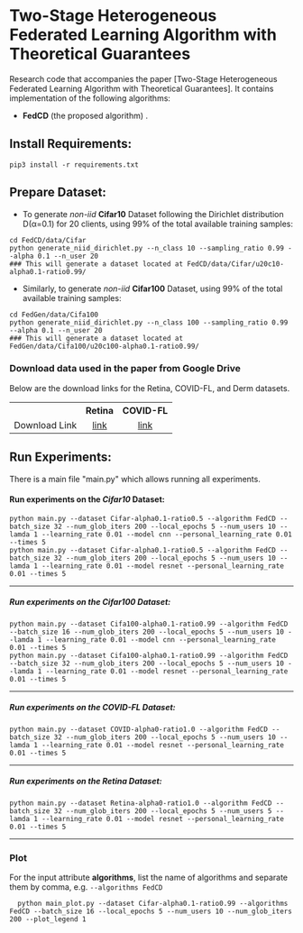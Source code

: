 # Two-Stage Heterogeneous Federated Learning Algorithm with Theoretical Guarantees

Research code that accompanies the paper [Two-Stage Heterogeneous Federated Learning Algorithm with Theoretical Guarantees].
It contains implementation of the following algorithms:
* **FedCD** (the proposed algorithm) .


## Install Requirements:
```pip3 install -r requirements.txt```

  
## Prepare Dataset: 
* To generate *non-iid* **Cifar10** Dataset following the Dirichlet distribution D(&alpha;=0.1) for 20 clients, using 99% of the total available training samples:
<pre><code>cd FedCD/data/Cifar
python generate_niid_dirichlet.py --n_class 10 --sampling_ratio 0.99 --alpha 0.1 --n_user 20
### This will generate a dataset located at FedCD/data/Cifar/u20c10-alpha0.1-ratio0.99/
</code></pre>
    

- Similarly, to generate *non-iid* **Cifar100** Dataset, using 99% of the total available training samples:
<pre><code>cd FedGen/data/Cifa100
python generate_niid_dirichlet.py --n_class 100 --sampling_ratio 0.99 --alpha 0.1 --n_user 20 
### This will generate a dataset located at FedGen/data/Cifa100/u20c100-alpha0.1-ratio0.99/
</code></pre> 

### Download data used in the paper from Google Drive
Below are the download links for the Retina, COVID-FL, and Derm datasets.
<table><tbody>
<!-- START TABLE -->
<!-- TABLE HEADER -->
<th valign="bottom"></th>
<th valign="bottom">Retina</th>
<th valign="bottom">COVID-FL</th>
<!-- TABLE BODY -->
<tr><td align="left">Download Link</td>
<td align="center"><a href="https://drive.google.com/file/d/1bW--_qRZnWbkb0XXvGBCSferdqXZ6pe7/view?usp=share_link">link</a></td>
<td align="center"><a href="https://drive.google.com/file/d/1cuvoYvt-EVs5qtA5Xgos0yUJmfPhRbwg/view?usp=share_link">link</a></td>
</tr>
</tbody></table>

## Run Experiments: 

There is a main file "main.py" which allows running all experiments.

#### Run experiments on the *Cifar10* Dataset:
```
python main.py --dataset Cifar-alpha0.1-ratio0.5 --algorithm FedCD --batch_size 32 --num_glob_iters 200 --local_epochs 5 --num_users 10 --lamda 1 --learning_rate 0.01 --model cnn --personal_learning_rate 0.01 --times 5 
python main.py --dataset Cifar-alpha0.1-ratio0.5 --algorithm FedCD --batch_size 32 --num_glob_iters 200 --local_epochs 5 --num_users 10 --lamda 1 --learning_rate 0.01 --model resnet --personal_learning_rate 0.01 --times 5 

```
----

##### Run experiments on the *Cifar100* Dataset:
```
python main.py --dataset Cifa100-alpha0.1-ratio0.99 --algorithm FedCD --batch_size 16 --num_glob_iters 200 --local_epochs 5 --num_users 10 --lamda 1 --learning_rate 0.01 --model cnn --personal_learning_rate 0.01 --times 5 
python main.py --dataset Cifa100-alpha0.1-ratio0.99 --algorithm FedCD --batch_size 32 --num_glob_iters 200 --local_epochs 5 --num_users 10 --lamda 1 --learning_rate 0.01 --model resnet --personal_learning_rate 0.01 --times 5 

```
----

##### Run experiments on the *COVID-FL* Dataset:
```
python main.py --dataset COVID-alpha0-ratio1.0 --algorithm FedCD --batch_size 32 --num_glob_iters 200 --local_epochs 5 --num_users 10 --lamda 1 --learning_rate 0.01 --model resnet --personal_learning_rate 0.01 --times 5 

```
----
##### Run experiments on the *Retina* Dataset:
```
python main.py --dataset Retina-alpha0-ratio1.0 --algorithm FedCD --batch_size 32 --num_glob_iters 200 --local_epochs 5 --num_users 5 --lamda 1 --learning_rate 0.01 --model resnet --personal_learning_rate 0.01 --times 5 

```
----
### Plot
For the input attribute **algorithms**, list the name of algorithms and separate them by comma, e.g. `--algorithms FedCD`
```
  python main_plot.py --dataset Cifar-alpha0.1-ratio0.99 --algorithms FedCD --batch_size 16 --local_epochs 5 --num_users 10 --num_glob_iters 200 --plot_legend 1
```
